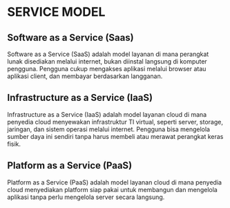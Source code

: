 # SERVICE MODEL

## Software as a Service (Saas)

Software as a Service (SaaS) adalah model layanan di mana perangkat lunak disediakan melalui internet, bukan diinstal langsung di komputer pengguna. Pengguna cukup mengakses aplikasi melalui browser atau aplikasi client, dan membayar berdasarkan langganan.

## Infrastructure as a Service (IaaS)

Infrastructure as a Service (IaaS) adalah model layanan cloud di mana penyedia cloud menyewakan infrastruktur TI virtual, seperti server, storage, jaringan, dan sistem operasi melalui internet. Pengguna bisa mengelola sumber daya ini sendiri tanpa harus membeli atau merawat perangkat keras fisik.

## Platform as a Service (PaaS)

Platform as a Service (PaaS) adalah model layanan cloud di mana penyedia cloud menyediakan platform siap pakai untuk membangun dan mengelola aplikasi tanpa perlu mengelola server secara langsung.